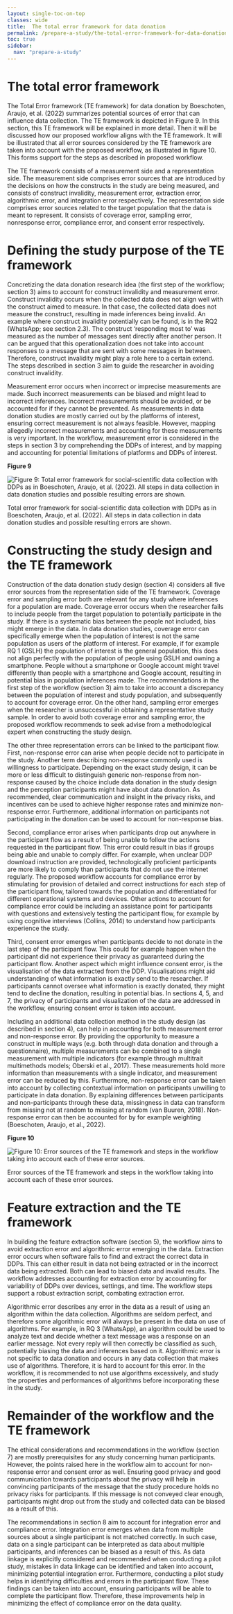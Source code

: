 ```yaml
---
layout: single-toc-on-top
classes: wide
title:  The total error framework for data donation
permalink: /prepare-a-study/the-total-error-framework-for-data-donation
toc: true
sidebar:
  nav: "prepare-a-study"
---
```


# The total error framework

The Total Error framework (TE framework) for data donation by Boeschoten, Araujo, et al. (2022) summarizes potential sources of error that can influence data collection. The TE framework is depicted in Figure 9. In this section, this TE framework will be explained in more detail. Then it will be discussed how our proposed workflow aligns with the TE framework. It will be illustrated that all error sources considered by the TE framework are taken into account with the proposed workflow, as illustrated in figure 10. This forms support for the steps as described in proposed workflow.

The TE framework consists of a measurement side and a representation side. The measurement side comprises error sources that are introduced by the decisions on how the constructs in the study are being measured, and consists of construct invalidity, measurement error, extraction error, algorithmic error, and integration error respectively. The representation side comprises error sources related to the target population that the data is meant to represent. It consists of coverage error, sampling error, nonresponse error, compliance error, and consent error respectively.


# Defining the study purpose of the TE framework 

Concretizing the data donation research idea (the first step of the workflow; section 3) aims to account for construct invalidity and measurement error. Construct invalidity occurs when the collected data does not align well with the construct aimed to measure. In that case, the collected data does not measure the construct, resulting in made inferences being invalid. An example where construct invalidity potentially can be found, is in the RQ2 (WhatsApp; see section 2.3). The construct ‘responding most to’ was measured as the number of messages sent directly after another person. It can be argued that this operationalization does not take into account responses to a message that are sent with some messages in between. Therefore, construct invalidity might play a role here to a certain extend. The steps described in section 3 aim to guide the researcher in avoiding construct invalidity.

Measurement error occurs when incorrect or imprecise measurements are made. Such incorrect measurements can be biased and might lead to incorrect inferences. Incorrect measurements should be avoided, or be accounted for if they cannot be prevented. As measurements in data donation studies are mostly carried out by the platforms of interest, ensuring correct measurement is not always feasible. However, mapping allegedly incorrect measurements and accounting for these measurements is very important. In the workflow, measurement error is considered in the steps in section 3 by comprehending the DDPs of interest, and by mapping and accounting for potential limitations of platforms and DDPs of interest.

**Figure 9**

![Figure 9: Total error framework for social-scientific data collection with DDPs as in Boeschoten, Araujo, et al. (2022). All steps in data collection in data donation studies and possible resulting errors are shown.](/assets/images/about/data_donation_TEF.png)

Total error framework for social-scientific data collection with DDPs as in Boeschoten, Araujo, et al. (2022). All steps in data collection in data donation studies and possible resulting errors are shown.

# Constructing the study design and the TE framework

Construction of the data donation study design (section 4) considers all five error sources from the representation side of the TE framework. Coverage error and sampling error both are relevant for any study where inferences for a population are made. Coverage error occurs when the researcher fails to include people from the target population to potentially participate in the study. If there is a systematic bias between the people not included, bias might emerge in the data. In data donation studies, coverage error can specifically emerge when the population of interest is not the same population as users of the platform of interest. For example, if for example RQ 1 (GSLH) the population of interest is the general population, this does not align perfectly with the population of people using GSLH and owning a smartphone. People without a smartphone or Google account might travel differently than people with a smartphone and Google account, resulting in potential bias in population inferences made. The recommendations in the first step of the workflow (section 3) aim to take into account a discrepancy between the population of interest and study population, and subsequently to account for coverage error. On the other hand, sampling error emerges when the researcher is unsuccessful in obtaining a representative study sample. In order to avoid both coverage error and sampling error, the proposed workflow recommends to seek advise from a methodological expert when constructing the study design. 

The other three representation errors can be linked to the participant flow. First, non-response error can arise when people decide not to participate in the study. Another term describing non-response commonly used is willingness to participate. Depending on the exact study design, it can be more or less difficult to distinguish generic non-response from non-response caused by the choice include data donation in the study design and the perception participants might have about data donation. As recommended, clear communication and insight in the privacy risks, and incentives can be used to achieve higher response rates and minimize non-response error. Furthermore, additional information on participants not participating in the donation can be used to account for non-response bias.

Second, compliance error arises when participants drop out anywhere in the participant flow as a result of being unable to follow the actions requested in the participant flow. This error could result in bias if groups being able and unable to comply differ. For example, when unclear DDP download instruction are provided, technologically proficient participants are more likely to comply than participants that do not use the internet regularly. The proposed workflow accounts for compliance error by stimulating for provision of detailed and correct instructions for each step of the participant flow, tailored towards the population and differentiated for different operational systems and devices. Other actions to account for compliance error could be including an assistance point for participants with questions and extensively testing the participant flow, for example by using cognitive interviews (Collins, 2014) to understand how participants experience the study.

Third, consent error emerges when participants decide to not donate in the last step of the participant flow. This could for example happen when the participant did not experience their privacy as guaranteed during the participant flow. Another aspect which might influence consent error, is the visualisation of the data extracted from the DDP. Visualisations might aid understanding of what information is exactly send to the researcher. If participants cannot oversee what information is exactly donated, they might tend to decline the donation, resulting in potential bias. In sections 4, 5, and 7, the privacy of participants and visualization of the data are addressed in the workflow, ensuring consent error is taken into account.

Including an additional data collection method in the study design (as described in section 4), can help in accounting for both measurement error and non-response error. By providing the opportunity to measure a construct in multiple ways (e.g. both through data donation and through a questionnaire), multiple measurements can be combined to a single measurement with multiple indicators (for example through multitrait multimethods models; Oberski et al., 2017). These measurements hold more information than measurements with a single indicator, and measurement error can be reduced by this. Furthermore, non-response error can be taken into account by collecting contextual information on participants unwilling to participate in data donation. By explaining differences between participants and non-participants through these data, missingness in data can transform from missing not at random to missing at random (van Buuren, 2018). Non-response error can then be accounted for by for example weighting (Boeschoten, Araujo, et al., 2022).

**Figure 10**

![Figure 10: Error sources of the TE framework and steps in the workflow taking into account each of these error sources.](/assets/images/about/TEF_workflow_alt2_v2.png)

Error sources of the TE framework and steps in the workflow taking into account each of these error sources.

# Feature extraction and the TE framework

In building the feature extraction software (section 5), the workflow aims to avoid extraction error and algorithmic error emerging in the data. Extraction error occurs when software fails to find and extract the correct data in DDPs. This can either result in data not being extracted or in the incorrect data being extracted. Both can lead to biased data and invalid results. The workflow addresses accounting for extraction error by accounting for variability of DDPs over devices, settings, and time. The workflow steps support a robust extraction script, combating extraction error.

Algorithmic error describes any error in the data as a result of using an algorithm within the data collection. Algorithms are seldom perfect, and therefore some algorithmic error will always be present in the data on use of algorithms. For example, in RQ 3 (WhatsApp), an algorithm could be used to analyze text and decide whether a text message was a response on an earlier message. Not every reply will then correctly be classified as such, potentially biasing the data and inferences based on it. Algorithmic error is not specific to data donation and occurs in any data collection that makes use of algorithms. Therefore, it is hard to account for this error. In the workflow, it is recommended to not use algorithms excessively, and study the properties and performances of algorithms before incorporating these in the study.

# Remainder of the workflow and the TE framework 

The ethical considerations and recommendations in the workflow (section 7) are mostly prerequisites for any study concerning human participants. However, the points raised here in the workflow aim to account for non-response error and consent error as well. Ensuring good privacy and good communication towards participants about the privacy will help in convincing participants of the message that the study procedure holds no privacy risks for participants. If this message is not conveyed clear enough, participants might drop out from the study and collected data can be biased as a result of this.

The recommendations in section 8 aim to account for integration error and compliance error. Integration error emerges when data from multiple sources about a single participant is not matched correctly. In such case, data on a single participant can be interpreted as data about multiple participants, and inferences can be biased as a result of this. As data linkage is explicitly considered and recommended when conducting a pilot study, mistakes in data linkage can be identified and taken into account, minimizing potential integration error. Furthermore, conducting a pilot study helps in identifying difficulties and errors in the participant flow. These findings can be taken into account, ensuring participants will be able to complete the participant flow. Therefore, these improvements help in minimizing the effect of compliance error on the data quality.
